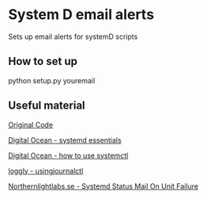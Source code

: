 # System D email alerts

Sets up email alerts for systemD scripts

## How to set up

python setup.py youremail

## Useful material

[Original Code](http://northernlightlabs.se/systemd.status.mail.on.unit.failure)

[Digital Ocean - systemd essentials](https://www.digitalocean.com/community/tutorials/systemd-essentials-working-with-services-units-and-the-journal)

[Digital Ocean - how to use systemctl](https://www.digitalocean.com/community/tutorials/how-to-use-systemctl-to-manage-systemd-services-and-units)

[loggly - usingjournalctl](https://www.loggly.com/ultimate-guide/using-journalctl/)

[Northernlightlabs.se - Systemd Status Mail On Unit Failure](http://northernlightlabs.se/systemd.status.mail.on.unit.failure)
